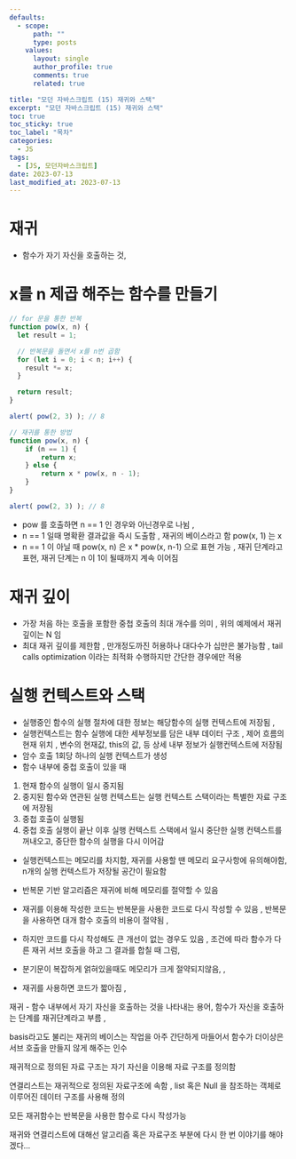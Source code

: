 ```yaml
---
defaults:
  - scope:
      path: ""
      type: posts
    values:
      layout: single
      author_profile: true
      comments: true
      related: true

title: "모던 자바스크립트 (15) 재귀와 스택"
excerpt: "모던 자바스크립트 (15) 재귀와 스택"
toc: true
toc_sticky: true
toc_label: "목차"
categories:
  - JS
tags:
  - [JS, 모던자바스크립트]
date: 2023-07-13
last_modified_at: 2023-07-13
---
```

# 재귀
- 함수가 자기 자신을 호출하는 것, 

# x를 n 제곱 해주는 함수를 만들기 
```js
// for 문을 통한 반복 
function pow(x, n) {
  let result = 1;

  // 반복문을 돌면서 x를 n번 곱함
  for (let i = 0; i < n; i++) {
    result *= x;
  }

  return result;
}

alert( pow(2, 3) ); // 8

// 재귀를 통한 방법 
function pow(x, n) {
    if (n == 1) {
        return x;
    } else {
        return x * pow(x, n - 1);
    }
}

alert( pow(2, 3) ); // 8
```
- pow 를 호출하면 n == 1 인 경우와 아닌경우로 나뉨 , 
- n == 1 일때 명확환 결과값을 즉시 도출함 , 재귀의 베이스라고 함  pow(x, 1) 는 x
- n == 1 이 아닐 때 pow(x, n) 은 x * pow(x, n-1) 으로 표현 가능 , 재귀 단계라고 표현, 재귀 단계는 n 이 1이 될때까지 계속 이어짐 

# 재귀 깊이 
- 가장 처음 하는 호출을 포함한 중첩 호출의 최대 개수를 의미 , 위의 예제에서 재귀 깊이는 N 임 
- 최대 재귀 깊이를 제한함 , 만개정도까진 허용하나 대다수가 십만은 불가능함 , tail calls optimization 이라는 최적화 수행하지만 간단한 경우에만 적용 


# 실행 컨텍스트와 스택 
- 실행중인 함수의 실행 절차에 대한 정보는 해당함수의 실행 컨텍스트에 저장됨 , 
- 실행컨텍스트는 함수 실행에 대한 세부정보를 담은 내부 데이터 구조 , 제어 흐름의 현재 위치 , 변수의 현재값, this의 값, 등 상세 내부 정보가 실행컨텍스트에 저장됨 
- 암수 호출 1회당 하나의 실행 컨텍스트가 생성 
- 함수 내부에 중첩 호출이 있을 때
1. 현재 함수의 실행이 일시 중지됨 
2. 중지된 함수와 연관된 실행 컨텍스트는 실행 컨텍스트 스택이라는 특별한 자료 구조에 저장됨 
3. 중첩 호출이 실행됨 
4. 중첩 호출 실행이 끝난 이후 실행 컨텍스트 스택에서 일시 중단한 실행 컨텍스트를 꺼내오고, 중단한 함수의 실행을 다시 이어감 

- 실행컨텍스트는 메모리를 차지함, 재귀를 사용할 땐 메모리 요구사항에 유의해야함, n개의 실행 컨텍스트가 저장될 공간이 필요함 
- 반복문 기반 알고리즘은 재귀에 비해 메모리를 절약할 수 있음 

- 재귀를 이용해 작성한 코드는 반복문을 사용한 코드로 다시 작성할 수 있음 , 반복문을 사용하면 대개 함수 호출의 비용이 절약됨 , 
- 하지만 코드를 다시 작성해도 큰 개선이 없는 경우도 있음 , 조건에 따라 함수가 다른 재귀 서브 호출을 하고 그 결과를 합칠 때 그럼, 
- 분기문이 복잡하게 얽혀있을때도 메모리가 크게 절약되지않음, , 
- 재귀를 사용하면 코드가 짧아짐 , 


재귀 - 함수 내부에서 자기 자신을 호출하는 것을 나타내는 용어, 함수가 자신을 호출하는 단계를 재귀단계라고 부름 ,

basis라고도 불리는 재귀의 베이스는 작업을 아주 간단하게 마들어서 함수가 더이상은 서브 호출을 만들지 않게 해주는 인수 

재귀적으로 정의된 자료 구조는 자기 자신을 이용해 자료 구조를 정의함 

연결리스트는 재귀적으로 정의된 자료구조에 속함 , list 혹은 Null 을 참조하는 객체로 이루어진 데이터 구조를 사용해 정의 

모든 재귀함수는 반복문을 사용한 함수로 다시 작성가능



재귀와 연결리스트에 대해선 알고리즘 혹은 자료구조 부분에 다시 한 번 이야기를 해야겠다... 